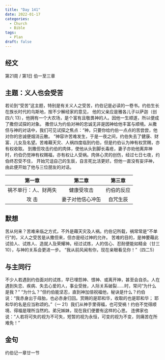 ```yaml
---
title: "Day 141"
date: 2022-01-17
categories:
  - Church
  - Bible
tags:
  - Plan
draft: false
---
```


## 经文
第21周 / 第1日 伯一至三章

## 主题：义人也会受苦
若论到“受苦”这主题，特别是有关义人之受苦，约伯记是必读的一卷书。约伯生长在族长时代的乌斯地，按不少解经家的意见，
他的父亲应是雅各儿子以萨迦（创四六  13），他拥有一个大农场，是个富有且敬畏神的人。因他一生顺遂，所以便成了撒但试探的对象。
撒但认为约伯对神的忠诚无非是因神给他丰富与顺境。从撒但与神的对话中，我们可见试探之焦点：“神，只要你给约伯一点点的苦尝尝，他对你的忠诚便烟消云散。
”神容许苦难发生，于是一夜之间，约伯失去了健康、财富、儿女及名望。苦难藉天灾、人祸四度临到约伯，但是约伯认为神有权赏赐，亦有权收取。
到撒但攻击约伯的肉体，使他从头到脚长毒疮，妻子亦劝他离弃神时，约伯仍觉神有权赐福，亦有权让人受祸。肉体心灵的创伤，经过七日七夜，约伯终忍受不住，
开始咒诅自己的生辰，自言死比活更好。但他一直没有妄评神，由此便开始了他与三位朋友的对话。

|第一章       |第二章     |第三章  |
|:----------:|:--------:|:----:|
|祸不单行：人、财两失|健康受攻击   |约伯的反应|
|攻 击       |妻子对他信心冲缶|自咒生辰 |

## 默想
苦从何来？苦难来临之方式，不外是藉天灾及人祸。约伯记所载，祸常常是“不单行”的，义人之受苦是从撒但来，但亦是经过神的允许。
苦难的目的，是神要藉此试验人、试炼人、造就人及荣耀神。经过试炼，人的信心、忍耐便能如精金（廿三  10），与神的关系会更进一步。
“我从前风闻有你，现在亲眼看见你！”（四二5）

## 与主同行
不少人若遇到约伯面对的试炼，早已埋怨神、恨神、或离开神，甚至会自杀。人在遇到失恋、疾病、失去心爱的人，事业受挫，人际关系破裂……时，常问“为什么是我？”
“为什么？”但约伯能坚忍，直到神加倍祝福他，秘诀是什么？约伯说：“我赤身出于母胎，也必赤身归回。赏赐的是耶和华，收取的也是耶和华；
耶和华的名是应当称颂的。”（一  21）我们从神手里得福，也可受祸！约伯不觉得顺境、得福是理所当然的。弟兄姊妹，现在我们便要有这样的心思。
连佛家也说：“人若将可失的视为不可失，短暂的视为永恒，可变的视为不变，则痛苦在所难免！”

## 金句
约伯记一章廿一节

[comment]: <> (## 附录)


